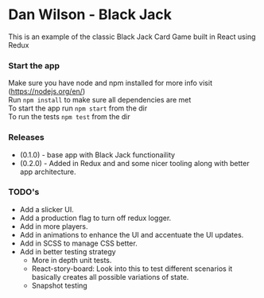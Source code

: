 # Dan Wilson - Black Jack

This is an example of the classic Black Jack Card Game built in React using Redux

### Start the app
Make sure you have node and npm installed for more info visit (https://nodejs.org/en/)<br/>
Run `npm install` to make sure all dependencies are met<br/>
To start the app run `npm start` from the dir<br/>
To run the tests `npm test` from the dir<br/>

### Releases
- (0.1.0) - base app with Black Jack functionaility
- (0.2.0) - Added in Redux and and some nicer tooling along with better app architecture.

### TODO's
- Add a slicker UI.
- Add a production flag to turn off redux logger.
- Add in more players.
- Add in animations to enhance the UI and accentuate the UI updates.
- Add in SCSS to manage CSS better.
- Add in better testing strategy
    - More in depth unit tests.
    - React-story-board: Look into this to test different scenarios it basically creates all possible variations of state.
    - Snapshot testing

